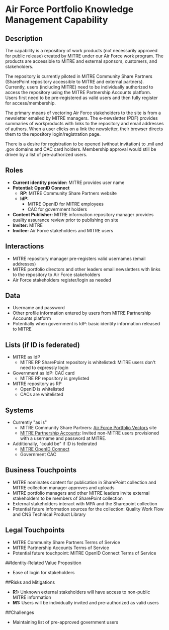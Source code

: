# Air Force Portfolio Knowledge Management Capability

## Description
The capability is a repository of work products (not necessarily approved for public release) created by MITRE under our Air Force work program. The products are accessible to MITRE and external sponsors, customers, and stakeholders.

The repository is currently piloted in MITRE Community Share Partners (SharePoint repository accessible to MITRE and external partners). Currently, users (including MITRE) need to be individually authorized to access the repository using the MITRE Partnership Accounts platform. Users first need to be pre-registered as valid users and then fully register for access/membership. 

The primary means of vectoring Air Force stakeholders to the site is from a newsletter emailed by MITRE managers. The e-newsletter (PDF) provides summaries of workproducts with links to the repository and email addresses of authors. When a user clicks on a link the newsletter, their browser directs them to the repository login/registration page.
  
There is a desire for registration to be opened (without invitation) to .mil and .gov domains and CAC card holders. Membership approval would still be driven by a list of pre-authorized users.    

## Roles

- **Current identity provider:** MITRE provides user name
- **Potential: OpenID Connect**
	- **RP:** MITRE Community Share Partners website
	- **IdP:** 
		- MITRE OpenID for MITRE employees
		- CAC for government holders
- **Content Publisher:** MITRE information repository manager provides quality assurance review prior to publishing on site
- **Inviter:** MITRE
- **Invitee:** Air Force stakeholders and MITRE users

## Interactions

- MITRE repository manager pre-registers valid usernames (email addresses)
- MITRE portfolio directors and other leaders email newsletters with links to the repository to Air Force stakeholders
- Air Force stakeholders register/login as needed

## Data
- Username and password
- Other profile information entered by users from MITRE Partnership Accounts platform
- Potentially when government is IdP: basic identity information released to MITRE

## Lists (if ID is federated)

- MITRE as IdP
	- MITRE RP SharePoint repository is whitelisted: MITRE users don't need to expressly login
- Government as IdP: CAC card
	- MITRE RP repository is greylisted
- MITRE repository as RP
	- OpenID is whitelisted
	- CACs are whitelisted

## Systems

- Currently "as is"
	- MITRE Community Share Partners: [Air Force Portfolio Vectors](https://partners.mitre.org/sites/afpa/default.aspx) site
	- [MITRE Partnership Accounts](https://partnership.mitre.org/MCAP/login.jsp): Invited non-MITRE users provisioned with a username and password at MITRE.
- Additionally, "could be" if ID is federated
	- [MITRE OpenID Connect](https://id.mitre.org/)
	- Government CAC


## Business Touchpoints
- MITRE nominates content for publication in SharePoint collection and MITRE collection manager approves and uploads
- MITRE portfolio managers and other MITRE leaders invite external stakeholders to be members of SharePoint collection
- External stakeholders interact with MPA and the Sharepoint collection 
- Potential future information sources for the collection: Quality Work Flow and CNS Technical Product Library  

## Legal Touchpoints
- MITRE Community Share Partners Terms of Service
- MITRE Partnership Accounts Terms of Service
- Potential future touchpoint: MITRE OpenID Connect Terms of Service

##Identity-Related Value Proposition
- Ease of login for stakeholders

##Risks and Mitigations

- **R1:** Unknown external stakeholders will have access to non-public MITRE information
- **M1:** Users will be individually invited and pre-authorized as valid users

##Challenges
- Maintaining list of pre-approved government users
  